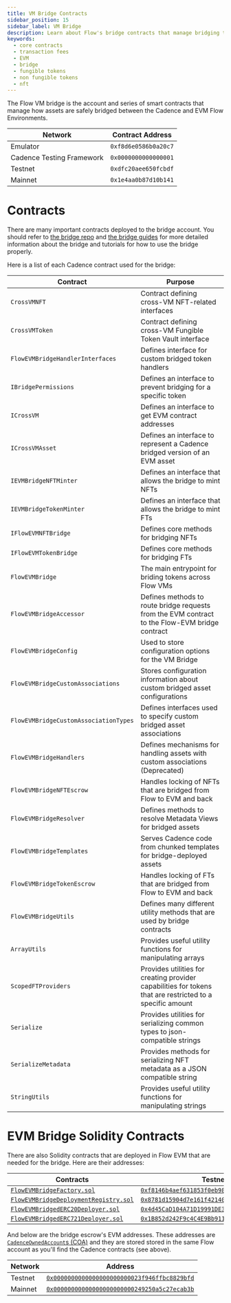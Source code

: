 ```yaml
---
title: VM Bridge Contracts
sidebar_position: 15
sidebar_label: VM Bridge
description: Learn about Flow's bridge contracts that manage bridging tokens between the Cadence and EVM environments.
keywords:
  - core contracts
  - transaction fees
  - EVM
  - bridge
  - fungible tokens
  - non fungible tokens
  - nft
---
```


The Flow VM bridge is the account and series of smart contracts that manage how 
assets are safely bridged between the Cadence and EVM Flow Environments.

| Network                   | Contract Address     |
| ------------------------- | -------------------- |
| Emulator                  | `0xf8d6e0586b0a20c7` |
| Cadence Testing Framework | `0x0000000000000001` |
| Testnet                   | `0xdfc20aee650fcbdf` |
| Mainnet                   | `0x1e4aa0b87d10b141` |

# Contracts

There are many important contracts deployed to the bridge account.
You should refer to [the bridge repo](https://github.com/onflow/flow-evm-bridge)
and [the bridge guides](../../evm/cadence/vm-bridge.md)
for more detailed information about the bridge and tutorials for how to use the bridge properly.

Here is a list of each Cadence contract used for the bridge:

| Contract                   | Purpose     |
| ------------------------- | -------------------- |
| `CrossVMNFT`                | Contract defining cross-VM NFT-related interfaces |
| `CrossVMToken` | Contract defining cross-VM Fungible Token Vault interface |
| `FlowEVMBridgeHandlerInterfaces` | Defines interface for custom bridged token handlers |
| `IBridgePermissions` | Defines an interface to prevent bridging for a specific token  |
| `ICrossVM` | Defines an interface to get EVM contract addresses |
| `ICrossVMAsset` | Defines an interface to represent a Cadence bridged version of an EVM asset |
| `IEVMBridgeNFTMinter` | Defines an interface that allows the bridge to mint NFTs |
| `IEVMBridgeTokenMinter`  | Defines an interface that allows the bridge to mint FTs |
| `IFlowEVMNFTBridge` | Defines core methods for bridging NFTs |
| `IFlowEVMTokenBridge` | Defines core methods for bridging FTs |
| `FlowEVMBridge` | The main entrypoint for briding tokens across Flow VMs |
| `FlowEVMBridgeAccessor`  | Defines methods to route bridge requests from the EVM contract to the Flow-EVM bridge contract  |
| `FlowEVMBridgeConfig` | Used to store configuration options for the VM Bridge |
| `FlowEVMBridgeCustomAssociations` | Stores configuration information about custom bridged asset configurations | 
| `FlowEVMBridgeCustomAssociationTypes` | Defines interfaces used to specify custom bridged asset associations |
| `FlowEVMBridgeHandlers` | Defines mechanisms for handling assets with custom associations (Deprecated) |
| `FlowEVMBridgeNFTEscrow` | Handles locking of NFTs that are bridged from Flow to EVM and back |
| `FlowEVMBridgeResolver`  | Defines methods to resolve Metadata Views for bridged assets |
| `FlowEVMBridgeTemplates` | Serves Cadence code from chunked templates for bridge-deployed assets |
| `FlowEVMBridgeTokenEscrow` | Handles locking of FTs that are bridged from Flow to EVM and back |
| `FlowEVMBridgeUtils` | Defines many different utility methods that are used by bridge contracts |
| `ArrayUtils` | Provides useful utility functions for manipulating arrays |
| `ScopedFTProviders` | Provides utilities for creating provider capabilities for tokens that are restricted to a specific amount |
| `Serialize` | Provides utilities for serializing common types to json-compatible strings |
| `SerializeMetadata` | Provides methods for serializing NFT metadata as a JSON compatible string |
| `StringUtils` | Provides useful utility functions for manipulating strings |

# EVM Bridge Solidity Contracts  

There are also Solidity contracts that are deployed in Flow EVM that are needed for the bridge.
Here are their addresses:

|Contracts|Testnet|Mainnet|
|---|---|---|
|[`FlowEVMBridgeFactory.sol`](./solidity/src/FlowBridgeFactory.sol)|[`0xf8146b4aef631853f0eb98dbe28706d029e52c52`](https://evm-testnet.flowscan.io/address/0xF8146B4aEF631853F0eB98DBE28706d029e52c52)|[`0x1c6dea788ee774cf15bcd3d7a07ede892ef0be40`](https://evm.flowscan.io/address/0x1C6dEa788Ee774CF15bCd3d7A07ede892ef0bE40)|
|[`FlowEVMBridgeDeploymentRegistry.sol`](./solidity/src/FlowEVMBridgeDeploymentRegistry.sol)|[`0x8781d15904d7e161f421400571dea24cc0db6938`](https://evm-testnet.flowscan.io/address/0x8781d15904d7e161f421400571dea24cc0db6938)|[`0x8fdec2058535a2cb25c2f8cec65e8e0d0691f7b0`](https://evm.flowscan.io/address/0x8FDEc2058535A2Cb25C2f8ceC65e8e0D0691f7B0)|
|[`FlowEVMBridgedERC20Deployer.sol`](./solidity/src/FlowEVMBridgedERC20Deployer.sol)|[`0x4d45CaD104A71D19991DE3489ddC5C7B284cf263`](https://evm-testnet.flowscan.io/address/0x4d45CaD104A71D19991DE3489ddC5C7B284cf263)|[`0x49631Eac7e67c417D036a4d114AD9359c93491e7`](https://evm.flowscan.io/address/0x49631Eac7e67c417D036a4d114AD9359c93491e7)|
|[`FlowEVMBridgedERC721Deployer.sol`](./solidity/src/FlowEVMBridgedERC721Deployer.sol)|[`0x1B852d242F9c4C4E9Bb91115276f659D1D1f7c56`](https://evm-testnet.flowscan.io/address/0x1B852d242F9c4C4E9Bb91115276f659D1D1f7c56)|[`0xe7c2B80a9de81340AE375B3a53940E9aeEAd79Df`](https://evm.flowscan.io/address/0xe7c2B80a9de81340AE375B3a53940E9aeEAd79Df)|

And below are the bridge escrow's EVM addresses. These addresses are [`CadenceOwnedAccount`s (COA)](https://developers.flow.com/evm/cadence/interacting-with-coa#coa-interface) and they are stored stored in the same Flow account as you'll find the Cadence contracts (see above).

|Network|Address|
|---|---|
|Testnet|[`0x0000000000000000000000023f946ffbc8829bfd`](https://evm-testnet.flowscan.io/address/0x0000000000000000000000023f946FFbc8829BFD)|
|Mainnet|[`0x00000000000000000000000249250a5c27ecab3b`](https://evm.flowscan.io/address/0x00000000000000000000000249250a5C27Ecab3B)|
